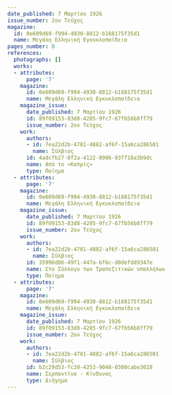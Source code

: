 ```yaml
---
date_published: 7 Μαρτίου 1926
issue_number: 2ον Τεύχος
magazine:
  id: 0e609d69-f994-4930-8812-b188175f35d1
  name: Μεγάλη Ελληνική Εγκυκλοπαίδεια
pages_number: 8
references:
  photographs: []
  works:
  - attributes:
      page: '7'
    magazine:
      id: 0e609d69-f994-4930-8812-b188175f35d1
      name: Μεγάλη Ελληνική Εγκυκλοπαίδεια
    magazine_issue:
      date_published: 7 Μαρτίου 1926
      id: 89f09153-83d8-4285-9fc7-67fb56b8ff79
      issue_number: 2ον Τεύχος
    work:
      authors:
      - id: 7ea22d2b-4781-4882-af6f-15a6ca286501
        name: Σύλβιος
      id: 4adcfb27-8f2a-4122-8906-93ff18a3b9dc
      name: Από το «Καπρίς»
      type: Ποίημα
  - attributes:
      page: '7'
    magazine:
      id: 0e609d69-f994-4930-8812-b188175f35d1
      name: Μεγάλη Ελληνική Εγκυκλοπαίδεια
    magazine_issue:
      date_published: 7 Μαρτίου 1926
      id: 89f09153-83d8-4285-9fc7-67fb56b8ff79
      issue_number: 2ον Τεύχος
    work:
      authors:
      - id: 7ea22d2b-4781-4882-af6f-15a6ca286501
        name: Σύλβιος
      id: 35996d86-49f1-447a-bf6c-d0defdd9347e
      name: Στο Σύλλογο των Τραπεζιτικών υπαλλήλων
      type: Ποίημα
  - attributes:
      page: '7'
    magazine:
      id: 0e609d69-f994-4930-8812-b188175f35d1
      name: Μεγάλη Ελληνική Εγκυκλοπαίδεια
    magazine_issue:
      date_published: 7 Μαρτίου 1926
      id: 89f09153-83d8-4285-9fc7-67fb56b8ff79
      issue_number: 2ον Τεύχος
    work:
      authors:
      - id: 7ea22d2b-4781-4882-af6f-15a6ca286501
        name: Σύλβιος
      id: b2c29d53-fc20-4253-9048-0300cabe3028
      name: Σερπαντίνα - Κίνδυνος
      type: Διήγημα
---
```

